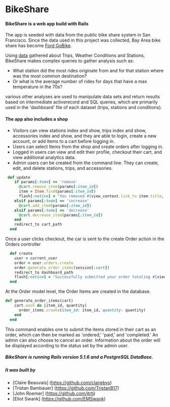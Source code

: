 # BikeShare
#### BikeShare is a web app build with Rails

The app is seeded with data from the public bike share system in San Francisco. Since the data used in this project was collected, Bay Area bike share has become [Ford GoBike](https://www.fordgobike.com/).

Using [data](https://www.kaggle.com/benhamner/sf-bay-area-bike-share#trip.csv) gathered about Trips, Weather Conditions and Stations, BikeShare makes complex queries to gather analysis such as:

* What station did the most rides originate from and for that station where was the most common destination?
* Or what is the average number of rides for days that have a max temperature in the 70s?

various other analyses are used to manipulate data sets and return results based on intermediate activerecord and SQL queries,
which are primarily used in the 'dashboard' file of each dataset (trips, stations and conditions).


#### The app also includes a shop

* Visitors can view stations index and show, trips index and show, accessories index and show, and they are able to login, create a new account, or add items to a cart before logging in. 
* Users can select Items from the shop and create orders after logging in.
* Logged in users can view and edit their profile, checkout their cart, and view additional analytics data.
* Admin users can be created from the command line. They can create, edit, and delete stations, trips, and accessories.

```ruby
 def update
    if params[:todo] == 'remove'
      @cart.remove_item(params[:item_id])
      item = Item.find(params[:item_id])
      flash[:notice] = "You removed #{view_context.link_to item.title, item_path(item), class: 'has-text-warning'} from your cart."
    elsif params[:todo] == 'increase'
      @cart.add_item(params[:item_id])
    elsif params[:todo] == 'decrease'
      @cart.decrease_item(params[:item_id])
    end
    redirect_to cart_path
  end
```
  Once a user clicks checkout, the car is sent to the create Order action in the Orders controller

```ruby
  def create
    user = current_user
    order = user.orders.create
    order.generate_order_items(session[:cart])
    redirect_to dashboard_path
    flash[:notice] = "Successfully submitted your order totaling #{view_context.number_to_currency(order.total)}"
  end
```
At the Order model level, the Order Items are created in the database.

```ruby
def generate_order_items(cart)
    cart.each do |item_id, quantity|
      order_items.create(item_id: item_id, quantity: quantity)
    end
  end
```

This command enables one to submit the items stored in their cart as an order, which can then be marked as
'ordered,' 'paid,' and 'completed.' An admin can also choose to cancel an order. Information about the
order will be displayed according to the status set by the admin user.

##### BikeShare is running Rails version 5.1.6 and a PostgreSQL DataBase.
##### It was built by
* [Claire Beauvais] (https://github.com/clairebvs)
* [Tristan Bambauer] (https://github.com/TristanB17)
* [John Roemer] (https://github.com/jtrtj)
* [Eliot Swank] (https://github.com/EMSwank)
